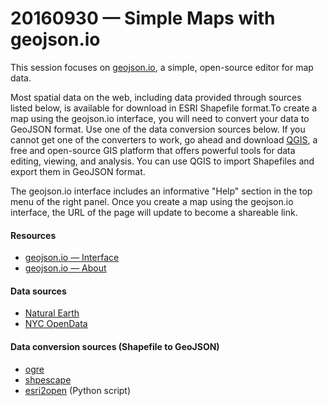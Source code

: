 # 20160930 &mdash; Simple Maps with geojson.io

This session focuses on [geojson.io](http://geojson.io/about.html), a simple, open-source editor for map data.

Most spatial data on the web, including data provided through sources listed below, is available for download in ESRI Shapefile format.To create a map using the geojson.io interface, you will need to convert your data to GeoJSON format. Use one of the data conversion sources below. If you cannot get one of the converters to work, go ahead and download [QGIS](http://qgis.org/en/site/), a free and open-source GIS platform that offers powerful tools for data editing, viewing, and analysis. You can use QGIS to import Shapefiles and export them in GeoJSON format.

The geojson.io interface includes an informative "Help" section in the top menu of the right panel. Once you create a map using the geojson.io interface, the URL of the page will update to become a shareable link.

#### Resources

* [geojson.io &mdash; Interface](http://geojson.io/)
* [geojson.io &mdash; About](http://geojson.io/about.html)

#### Data sources

* [Natural Earth](http://www.naturalearthdata.com/downloads/)
* [NYC OpenData](https://nycopendata.socrata.com/)

#### Data conversion sources (Shapefile to GeoJSON)

* [ogre](http://ogre.adc4gis.com/)
* [shpescape](http://www.shpescape.com/)
* [esri2open](https://github.com/project-open-data/esri2open) (Python script)